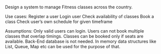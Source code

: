 Design a system to manage Fitness classes across the country.

Use cases:
Register a user
Login user
Check availability of classes
Book a class
Check user’s own schedule for given timeframe

Assumptions:
Only valid users can login.
Users can not book multiple classes that overlap timings.
Classes can be booked only if seats are available.
Back-End database is not needed. In memory data structures like List, Queue, Map etc can be used for the purpose of that.
